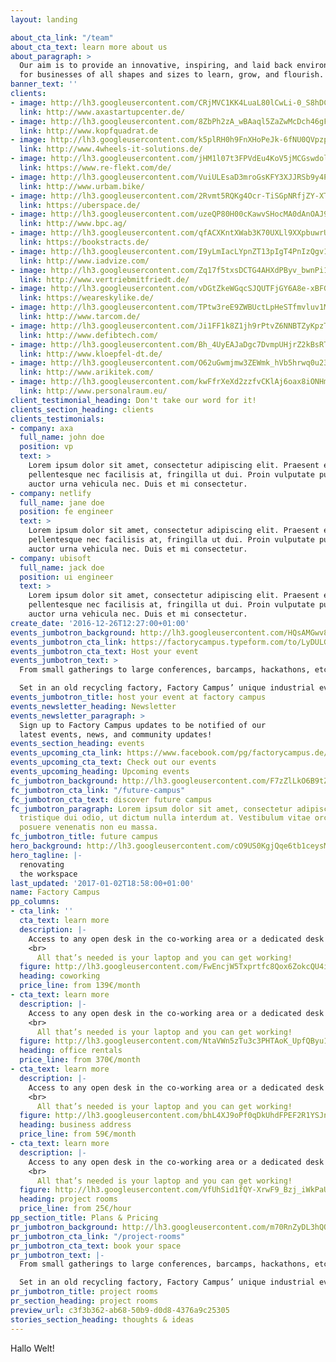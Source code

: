 ```yaml
---
layout: landing

about_cta_link: "/team"
about_cta_text: learn more about us
about_paragraph: >
  Our aim is to provide an innovative, inspiring, and laid back environment
  for businesses of all shapes and sizes to learn, grow, and flourish.
banner_text: ''
clients:
- image: http://lh3.googleusercontent.com/CRjMVC1KK4LuaL80lCwLi-0_S8hDCErmB48NMIeIAgqPRM9Vb7TeV2F5WfeDg_ypm7_idPsOLLntI7x5iFYFCXfuj4bP
  link: http://www.axastartupcenter.de/
- image: http://lh3.googleusercontent.com/8ZbPh2zA_wBAaql5ZaZwMcDch46gFib_Inksl93T8EZE0hBzminG4Gz4ieMxTS5pju149EBro-58P5ME9XwSDwId8RvR7g
  link: http://www.kopfquadrat.de
- image: http://lh3.googleusercontent.com/k5plRH0h9FnXHoPeJk-6fNU0QVpzpxsgBJhj3VSBATkr3MgwVluhBHPfNaJKrO5EAi1LwGxavUEOA_KkbsObDtjx6zb1
  link: http://www.4wheels-it-solutions.de/
- image: http://lh3.googleusercontent.com/jHM1l07t3FPVdEu4KoV5jMCGswdolg3L6AkeLsJFaIKWdfLircLZrANVlW56WCCOo5OoBG7C5ISsrIbpbvl_Lg6_0FL1
  link: https://www.re-flekt.com/de/
- image: http://lh3.googleusercontent.com/VuiULEsaD3mroGsKFY3XJJRSb9y4PHuDH-dYnHbRdcwZjaoOpHTuKqQnrrETrEHAFcpPPgJW_t9LNvnTL2JhCcSdbdRgyA
  link: http://www.urbam.bike/
- image: http://lh3.googleusercontent.com/2Rvmt5RQKg4Ocr-TiSGpNRfjZY-XTphLedphyLHjN92o0VaG_JervO7JNrEvWFiGs-Qga30rv6Wfonv42LtpQdaJ3Vs
  link: https://uberspace.de/
- image: http://lh3.googleusercontent.com/uzeQP80H00cKawvSHocMA0dAnOAJ9aYVFUCfBFIWih92OvfXXcb7wwBqKLDKVUg9in8rq3wwTHV2yIt5wH0lra1r3HuM
  link: http://www.bpc.ag/
- image: http://lh3.googleusercontent.com/qfACXKntXWab3K70UXLl9XXpbuwrUZkRXeq_poqkxf8sKuh93OQE8XepDhzpYxK_B1H_hmTVDe2s5Bdfjowp_Fgeu-zH
  link: https://bookstracts.de/
- image: http://lh3.googleusercontent.com/I9yLmIacLYpnZT13pIgT4PnIzQgv1UVHeC0flM9JYX-wo5oYcJPdR-YUzN5jxVZRv5stXxiIpH9vW9loMRbfPW0bCbQ
  link: http://www.iadvize.com/
- image: http://lh3.googleusercontent.com/Zq17f5txsDCTG4AHXdPByv_bwnPi1P-HBjkNOT1Lyw5_CwTlLqRfJQeJlEsLJh2UeR_wFN_9ooUOvXweUwuuT0PEWWQ
  link: http://www.vertriebmitfriedt.de/
- image: http://lh3.googleusercontent.com/vDGtZkeWGqcSJQUTFjGY6A8e-xBFG8APaQe6Ts4XH-Q3fco5OeTvV5Lx26_FwP3BUKNFLk1e-jmLqy_GL5amoOqaJBIh
  link: https://weareskylike.de/
- image: http://lh3.googleusercontent.com/TPtw3reE9ZWBUctLpHeSTfmvluv1MgkC2XcM9vJRnuyKrWDDz42EF-x87QS5L93aBn5MjlfBijZlRT-L9e3ETWdmHMo2
  link: http://www.tarcom.de/
- image: http://lh3.googleusercontent.com/Ji1FF1k8Z1jh9rPtvZ6NNBTZyKpzTeLDx3TykCWiqcZMr9wq3N7FPd99BS_G7wA2osXDE5eNb97h3fVTPwpUSW7TG17l7Q
  link: http://www.defibtech.com/
- image: http://lh3.googleusercontent.com/Bh_4UyEAJaDgc7DvmpUHjrZ2kBsRTEop48-ek4j_zlwwg-ZBWgRpMDgjCbU5S7awhtmENvonaEoz1vO6rQ5KeEJpavyi1A
  link: http://www.kloepfel-dt.de/
- image: http://lh3.googleusercontent.com/O62uGwmjmw3ZEWmk_hVb5hrwq0u23PFo7gQ5INliUPEqrqlcykOlUPXKYC_m64bp-QRsSYqkmsckaJsZJiCvigJwgX57
  link: http://www.arikitek.com/
- image: http://lh3.googleusercontent.com/kwFfrXeXd2zzfvCKlAj6oax8iONHmCOKd5I6SDUoBvwA5a9yxNfA3tO48Zyz43xitwfQFK4tHD751nvAogaT1AGZZDt_
  link: http://www.personalraum.eu/
client_testimonial_heading: Don't take our word for it!
clients_section_heading: clients
clients_testimonials:
- company: axa
  full_name: john doe
  position: vp
  text: >
    Lorem ipsum dolor sit amet, consectetur adipiscing elit. Praesent est ante,
    pellentesque nec facilisis at, fringilla ut dui. Proin vulputate purus orci, vehicula
    auctor urna vehicula nec. Duis et mi consectetur.
- company: netlify
  full_name: jane doe
  position: fe engineer
  text: >
    Lorem ipsum dolor sit amet, consectetur adipiscing elit. Praesent est ante,
    pellentesque nec facilisis at, fringilla ut dui. Proin vulputate purus orci, vehicula
    auctor urna vehicula nec. Duis et mi consectetur.
- company: ubisoft
  full_name: jack doe
  position: ui engineer
  text: >
    Lorem ipsum dolor sit amet, consectetur adipiscing elit. Praesent est ante,
    pellentesque nec facilisis at, fringilla ut dui. Proin vulputate purus orci, vehicula
    auctor urna vehicula nec. Duis et mi consectetur.
create_date: '2016-12-26T12:27:00+01:00'
events_jumbotron_background: http://lh3.googleusercontent.com/HQsAMGwv8Fge8r9tSOIQtjm9ZGuCz0pfPrJfwZkd2Y9kc6SdoF9ehDmX0GBiP0agjGoCg6L2ktAXr9bVcSltyz2rl-5A
events_jumbotron_cta_link: https://factorycampus.typeform.com/to/LyDULG
events_jumbotron_cta_text: Host your event
events_jumbotron_text: >
  From small gatherings to large conferences, barcamps, hackathons, etc. host your next event inside one of Dusseldorf’s coolest event halls.

  Set in an old recycling factory, Factory Campus’ unique industrial event halls provide a distinct setup unlike any other.
events_jumbotron_title: host your event at factory campus
events_newsletter_heading: Newsletter
events_newsletter_paragraph: >
  Sign up to Factory Campus updates to be notified of our
  latest events, news, and community updates!
events_section_heading: events
events_upcoming_cta_link: https://www.facebook.com/pg/factorycampus.de/events/
events_upcoming_cta_text: Check out our events
events_upcoming_heading: Upcoming events
fc_jumbotron_background: http://lh3.googleusercontent.com/F7zZlLkO6B9tZpM24XrB0k-sxjMYa9gH7sBwumuR_ICnPHrS4jkZPmCMS44rKnfNXxkCYR8mek1fT-wIHPliCrbjhbEJBQ
fc_jumbotron_cta_link: "/future-campus"
fc_jumbotron_cta_text: discover future campus
fc_jumbotron_paragraph: Lorem ipsum dolor sit amet, consectetur adipiscing elit. Nunc
  tristique dui odio, ut dictum nulla interdum at. Vestibulum vitae orci eu risus
  posuere venenatis non eu massa.
fc_jumbotron_title: future campus
hero_background: http://lh3.googleusercontent.com/cO9US0KgjQqe6tb1ceysM0QhcSVxUoSRYChextIQf0N3cEfEfrTxIlXV4zsU1KM6bn5tOsDug-8hfE4uBmRct8u4uLg1
hero_tagline: |-
  renovating
  the workspace
last_updated: '2017-01-02T18:58:00+01:00'
name: Factory Campus
pp_columns:
- cta_link: ''
  cta_text: learn more
  description: |-
    Access to any open desk in the co-working area or a dedicated desk of your own..
    <br>
      All that’s needed is your laptop and you can get working!
  figure: http://lh3.googleusercontent.com/FwEncjW5Txprtfc8Qox6ZokcQU4iJJwEieAR5k1mDG4CoVJwLQ9M8KfHf6OnmTtb-J20Zp5-Jc-LlVIV-q1NIxSR1wI
  heading: coworking
  price_line: from 139€/month
- cta_text: learn more
  description: |-
    Access to any open desk in the co-working area or a dedicated desk of your own..
    <br>
      All that’s needed is your laptop and you can get working!
  figure: http://lh3.googleusercontent.com/NtaVWn5zTu3c3PHTAoK_UpfQByu1ZwY2dMD172qIsIKOTrMYagBMj2NKoxHzFBvglt4drS7yQpo73Rs3128SHdU2cYM
  heading: office rentals
  price_line: from 370€/month
- cta_text: learn more
  description: |-
    Access to any open desk in the co-working area or a dedicated desk of your own..
    <br>
      All that’s needed is your laptop and you can get working!
  figure: http://lh3.googleusercontent.com/bhL4XJ9oPf0qDkUhdFPEF2R1YSJnWc_FXbb96jGsrsrPlA90kefkqBN9ZsTsy0yz0rHwrxvaYQJOodPQp8vM-wBV9R_j
  heading: business address
  price_line: from 59€/month
- cta_text: learn more
  description: |-
    Access to any open desk in the co-working area or a dedicated desk of your own..
    <br>
      All that’s needed is your laptop and you can get working!
  figure: http://lh3.googleusercontent.com/VfUhSid1fQY-XrwF9_Bzj_iWkPaUnATH-G0cwmIScSAB9fDBw4Stnjk4iqwqHE5Y6iW0jCz-PFqEl5j1QaH-zOd4KU8
  heading: project rooms
  price_line: from 25€/hour
pp_section_title: Plans & Pricing
pr_jumbotron_background: http://lh3.googleusercontent.com/m70RnZyDL3hQQEFtr30KhwJA3GZZF3ldXOiCgOptL6I3cBdyso5be7iaN6DUladBPW4JZPJQ70fsd_qJ3WZThi48oBjV
pr_jumbotron_cta_link: "/project-rooms"
pr_jumbotron_cta_text: book your space
pr_jumbotron_text: |-
  From small gatherings to large conferences, barcamps, hackathons, etc. host your next event inside one of Dusseldorf’s coolest event halls.

  Set in an old recycling factory, Factory Campus’ unique industrial event halls provide a distinct setup unlike any other.
pr_jumbotron_title: project rooms
pr_section_heading: project rooms
preview_url: c3f3b362-ab68-50b9-d0d8-4376a9c25305
stories_section_heading: thoughts & ideas
---
```


Hallo Welt!